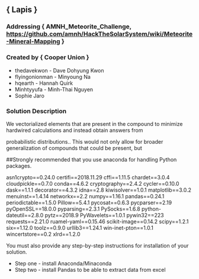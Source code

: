 ## { Lapis }

### Addressing { AMNH_Meteorite_Challenge, https://github.com/amnh/HackTheSolarSystem/wiki/Meteorite-Mineral-Mapping }

### Created by { Cooper Union }

* thedavekwon - Dave Dohyung Kwon
* flyingonionman - Minyoung Na
* hqearth - Hannah Quirk
* Minhtyyufa - Minh-Thai Nguyen
* Sophie Jaro

### Solution Description

We vectorialized elements that are present in the compound to minimize hardwired calculations and instead obtain answers from

probabilistic distributions.. This would not only allow for broader generalization of compounds that could be present, but 

##Strongly recommended that you use anaconda for handling Python packages.

asn1crypto==0.24.0
certifi==2018.11.29
cffi==1.11.5
chardet==3.0.4
cloudpickle==0.7.0
conda==4.6.2
cryptography==2.4.2
cycler==0.10.0
dask==1.1.1
decorator==4.3.2
idna==2.8
kiwisolver==1.0.1
matplotlib==3.0.2
menuinst==1.4.14
networkx==2.2
numpy==1.16.1
pandas==0.24.1
periodictable==1.5.0
Pillow==5.4.1
pycosat==0.6.3
pycparser==2.19
pyOpenSSL==18.0.0
pyparsing==2.3.1
PySocks==1.6.8
python-dateutil==2.8.0
pytz==2018.9
PyWavelets==1.0.1
pywin32==223
requests==2.21.0
ruamel-yaml==0.15.46
scikit-image==0.14.2
scipy==1.2.1
six==1.12.0
toolz==0.9.0
urllib3==1.24.1
win-inet-pton==1.0.1
wincertstore==0.2
xlrd==1.2.0

You must also provide any step-by-step instructions for installation of your solution.
* Step one - install Anaconda/Minaconda
* Step two - install Pandas to be able to extract data from excel 
